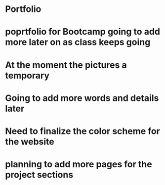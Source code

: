 # Portfolio
# poprtfolio for Bootcamp going to add more later on as class keeps going

# At the moment the pictures a temporary 
# Going to add more words and details later
# Need to finalize the color scheme for the website
# planning to add more pages for the project sections
